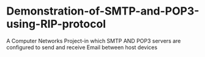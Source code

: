 # Demonstration-of-SMTP-and-POP3-using-RIP-protocol
A Computer Networks Project-in which SMTP AND POP3 servers are configured to send and receive Email between host devices
